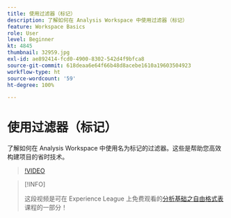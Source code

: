 ```yaml
---
title: 使用过滤器（标记）
description: 了解如何在 Analysis Workspace 中使用过滤器（标记）
feature: Workspace Basics
role: User
level: Beginner
kt: 4845
thumbnail: 32959.jpg
exl-id: ae892414-fcd0-4900-8302-542d4f9bfca8
source-git-commit: 618deaa6e64f66b48d8acebe1610a19603504923
workflow-type: ht
source-wordcount: '59'
ht-degree: 100%

---
```


# 使用过滤器（标记）

了解如何在 Analysis Workspace 中使用名为标记的过滤器。这些是帮助您高效构建项目的省时技术。

>[!VIDEO](https://video.tv.adobe.com/v/32959/?quality=12&learn=on)

>[!INFO]
>
> 这段视频是可在 Experience League 上免费观看的[分析基础之自由格式表](https://experienceleague.adobe.com/?recommended=Analytics-U-1-2020.3)课程的一部分！
